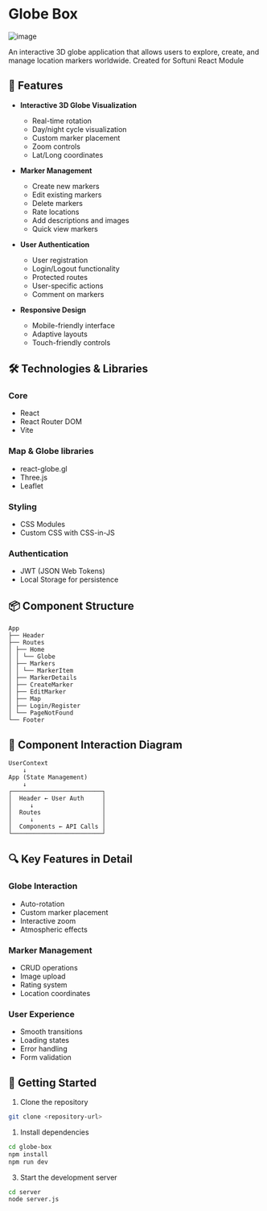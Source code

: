 # Globe Box

![image](https://github.com/user-attachments/assets/646b7555-c2e1-4512-8c5d-27a4263d1d6c)



An interactive 3D globe application that allows users to explore, create, and manage location markers worldwide.
Created for Softuni React Module 

## 🌟 Features

- **Interactive 3D Globe Visualization**
  - Real-time rotation
  - Day/night cycle visualization
  - Custom marker placement
  - Zoom controls
  - Lat/Long coordinates

- **Marker Management**
  - Create new markers
  - Edit existing markers
  - Delete markers
  - Rate locations
  - Add descriptions and images
  - Quick view markers

- **User Authentication**
  - User registration
  - Login/Logout functionality
  - Protected routes
  - User-specific actions
  - Comment on markers

- **Responsive Design**
  - Mobile-friendly interface
  - Adaptive layouts
  - Touch-friendly controls

## 🛠️ Technologies & Libraries

### Core
- React
- React Router DOM
- Vite

### Map & Globe libraries
- react-globe.gl
- Three.js
- Leaflet

### Styling
- CSS Modules
- Custom CSS with CSS-in-JS

### Authentication
- JWT (JSON Web Tokens)
- Local Storage for persistence

## 📦 Component Structure

```
App
├── Header
├── Routes
│ ├── Home
│ │ └── Globe
│ ├── Markers
│ │ └── MarkerItem
│ ├── MarkerDetails
│ ├── CreateMarker
│ ├── EditMarker
│ ├── Map
│ ├── Login/Register
│ └── PageNotFound
└── Footer
```

## 🔄 Component Interaction Diagram
```
UserContext
    ↓
App (State Management)
    ↓
┌─────────────────────────┐
│  Header ← User Auth     │
│     ↓                   │
│  Routes                 │
│     ↓                   │
│  Components ← API Calls │
└─────────────────────────┘
```

## 🔍 Key Features in Detail

### Globe Interaction
- Auto-rotation
- Custom marker placement
- Interactive zoom
- Atmospheric effects

### Marker Management
- CRUD operations
- Image upload
- Rating system
- Location coordinates

### User Experience
- Smooth transitions
- Loading states
- Error handling
- Form validation

## 🚀 Getting Started

1. Clone the repository
```bash
git clone <repository-url>
```

1. Install dependencies
```bash
cd globe-box
npm install
npm run dev
```

3. Start the development server
```bash
cd server
node server.js

```



